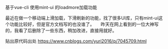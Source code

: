 

   基于vue-cli 使用mint-ui 的loadmore加载功能

   最近在做一个移动端上滑加载，下滑刷新的功能，找了很多UI库，只有mint-ui这个功能比较好，但是官方文档写的也没谁了。
   
   
   昨天在网上看到的一位大神写的，我看了后删除了一些东西，稍加改进，直接用就好。
   
   贴出原代码出处  https://www.cnblogs.com/yuri2016/p/7045709.html
   
   
